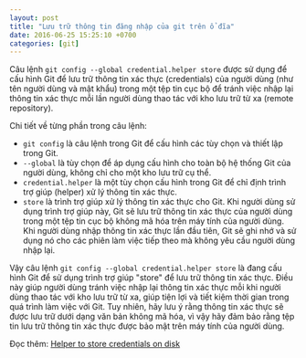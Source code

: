 ```yaml
---
layout: post
title: "Lưu trữ thông tin đăng nhập của git trên ổ đĩa"
date: 2016-06-25 15:25:10 +0700
categories: [git]
---
```


Câu lệnh `git config --global credential.helper store` được sử dụng để cấu hình Git để lưu trữ thông tin xác thực (credentials) của người dùng (như tên người dùng và mật khẩu) trong một tệp tin cục bộ để tránh việc nhập lại thông tin xác thực mỗi lần người dùng thao tác với kho lưu trữ từ xa (remote repository).

Chi tiết về từng phần trong câu lệnh:
- `git config` là câu lệnh trong Git để cấu hình các tùy chọn và thiết lập trong Git.
- `--global` là tùy chọn để áp dụng cấu hình cho toàn bộ hệ thống Git của người dùng, không chỉ cho một kho lưu trữ cụ thể.
- `credential.helper` là một tùy chọn cấu hình trong Git để chỉ định trình trợ giúp (helper) xử lý thông tin xác thực.
- `store` là trình trợ giúp xử lý thông tin xác thực cho Git. Khi người dùng sử dụng trình trợ giúp này, Git sẽ lưu trữ thông tin xác thực của người dùng trong một tệp tin cục bộ không mã hóa trên máy tính của người dùng. Khi người dùng nhập thông tin xác thực lần đầu tiên, Git sẽ ghi nhớ và sử dụng nó cho các phiên làm việc tiếp theo mà không yêu cầu người dùng nhập lại.

Vậy câu lệnh `git config --global credential.helper store` là đang cấu hình Git để sử dụng trình trợ giúp "store" để lưu trữ thông tin xác thực. Điều này giúp người dùng tránh việc nhập lại thông tin xác thực mỗi khi người dùng thao tác với kho lưu trữ từ xa, giúp tiện lợi và tiết kiệm thời gian trong quá trình làm việc với Git. Tuy nhiên, hãy lưu ý rằng thông tin xác thực sẽ được lưu trữ dưới dạng văn bản không mã hóa, vì vậy hãy đảm bảo rằng tệp tin lưu trữ thông tin xác thực được bảo mật trên máy tính của người dùng.

Đọc thêm: [Helper to store credentials on disk](https://git-scm.com/docs/git-credential-store)  
